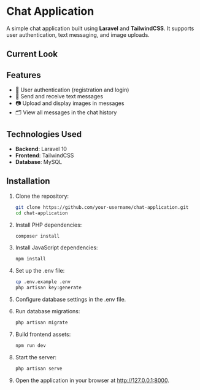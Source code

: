 # Chat Application

A simple chat application built using **Laravel** and **TailwindCSS**. It supports user authentication, text messaging, and image uploads.

## Current Look

## Features

- 📧 User authentication (registration and login)
- 💬 Send and receive text messages
- 📷 Upload and display images in messages
- 🗂 View all messages in the chat history

## Technologies Used

- **Backend**: Laravel 10
- **Frontend**: TailwindCSS
- **Database**: MySQL

## Installation

1. Clone the repository:
   ```bash
   git clone https://github.com/your-username/chat-application.git
   cd chat-application

2. Install PHP dependencies:
   ```bash
   composer install

3. Install JavaScript dependencies:
   ```bash
   npm install

4. Set up the .env file:
   ```bash
   cp .env.example .env
   php artisan key:generate

5. Configure database settings in the .env file.

6. Run database migrations:
   ```bash
   php artisan migrate

7. Build frontend assets:
   ```bash
   npm run dev

8. Start the server:
   ```bash
   php artisan serve

9. Open the application in your browser at http://127.0.0.1:8000.

